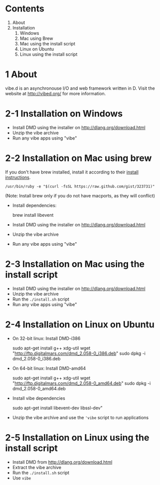 Contents
========

1. About
2. Installation
	1. Windows
	2. Mac using Brew
	3. Mac using the install script
	4. Linux on Ubuntu
	5. Linux using the install script

1 About
=======

vibe.d is an asynchronouse I/O and web framework written in D. Visit
the website at http://vibed.org/ for more information.

2-1 Installation on Windows
===========================

 - Install DMD using the installer on http://dlang.org/download.html
 - Unzip the vibe archive
 - Run any vibe apps using "vibe"



2-2 Installation on Mac using brew
==================================

If you don't have brew installed, install it according to their [install
instructions](https://github.com/mxcl/homebrew/wiki/installation). 

    /usr/bin/ruby -e "$(curl -fsSL https://raw.github.com/gist/323731)"

(Note: Install brew only if you do not have macports, as they will conflict)


 - Install dependencies:

    brew install libevent

 - Install DMD using the installer on <http://dlang.org/download.html>
 - Unzip the vibe archive
 - Run any vibe apps using "vibe"


2-3 Installation on Mac using the install script
================================================

 - Install DMD using the installer on <http://dlang.org/download.html>
 - Unzip the vibe archive
 - Run the `./install.sh` script
 - Run any vibe apps using "vibe"



2-4 Installation on Linux on Ubuntu
===================================

 - On 32-bit linux: Install DMD-i386

	sudo apt-get install g++ xdg-util
	wget "http://ftp.digitalmars.com/dmd_2.058-0_i386.deb"
	sudo dpkg -i dmd_2.058-0_i386.deb


 - On 64-bit linux: Install DMD-amd64

	sudo apt-get install g++ xdg-util
	wget "http://ftp.digitalmars.com/dmd_2.058-0_amd64.deb"
	sudo dpkg -i dmd_2.058-0_amd64.deb


 - Install vibe dependencies

    sudo apt-get install libevent-dev libssl-dev"

 - Unzip the vibe archive and use the `'vibe` script to run applications


2-5 Installation on Linux using the install script
==================================================

 - Install DMD from <http://dlang.org/download.html>
 - Extract the vibe archive
 - Run the `./install.sh` script
 - Use `vibe`
